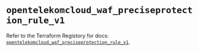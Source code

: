 # `opentelekomcloud_waf_preciseprotection_rule_v1`

Refer to the Terraform Registory for docs: [`opentelekomcloud_waf_preciseprotection_rule_v1`](https://www.terraform.io/docs/providers/opentelekomcloud/r/waf_preciseprotection_rule_v1).
